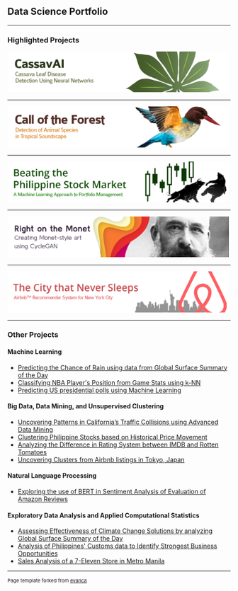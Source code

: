 <html>
<head>
<meta property="og:title" content="The Rock" />
<meta property="og:type" content="video.movie" />
<meta property="og:url" content="https://www.imdb.com/title/tt0117500/" />
<meta name="image" property="og:image" content="[https://jasondolorso.github.io/images/thumbnail.png?raw=true]">
<meta property='og:description' content='Jason Dolorso's Data Science Portfolio. A Petroleum Engineer turned Data Scientist with the goal of empowering organizations in making data-driven decisions.'/>
</head>
</html>

## Data Science Portfolio

---
### Highlighted Projects

[<img src="banners/cassavabanner.png?raw=true" width="500"/>](/pages/cassava.md)

---
[<img src="banners/forestbanner.png?raw=true" width="500"/>](/pages/forest.md)

---
[<img src="banners/stocksbanner.png?raw=true" width="500"/>](/pages/stocks_ml.md)

---
[<img src="banners/monetbanner.png?raw=true" width="500"/>](/pages/monet.md)

---
[<img src="banners/airbnbbanner.png?raw=true" width="500"/>](/pages/airbnb_rs.md)

---
### Other Projects

#### Machine Learning

- [Predicting the Chance of Rain using data from Global Surface Summary of the Day](/pages/gsod_ml.md)
- [Classifying NBA Player's Position from Game Stats using k-NN](/pages/nba.md)
- [Predicting US presidential polls using Machine Learning](/pages/elections.md)


#### Big Data, Data Mining, and Unsupervised Clustering

- [Uncovering Patterns in California’s Traffic Collisions using Advanced Data Mining](/pages/traffic.md)
- [Clustering Philippine Stocks based on Historical Price Movement](/pages/stocks_dmw.md)
- [Analyzing the Difference in Rating System between IMDB and Rotten Tomatoes](/pages/imdb.md)
- [Uncovering Clusters from Airbnb listings in Tokyo, Japan](/pages/airbnb_tokyo.md)

#### Natural Language Processing
- [Exploring the use of BERT in Sentiment Analysis of Evaluation of Amazon Reviews](/pages/amazon.md)

#### Exploratory Data Analysis and Applied Computational Statistics
- [Assessing Effectiveness of Climate Change Solutions by analyzing Global Surface Summary of the Day](/pages/gsod_eda.md)
- [Analysis of Philippines' Customs data to Identify Strongest Business Opportunities](/pages/customs.md)
- [Sales Analysis of a 7-Eleven Store in Metro Manila](/pages/711)


---
<p style="font-size:11px">Page template forked from <a href="https://github.com/evanca/quick-portfolio">evanca</a></p>
<!-- Remove above link if you don't want to attibute -->
